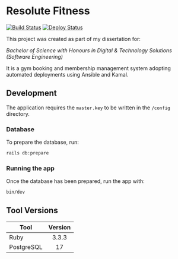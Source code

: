 # Resolute Fitness
[![Build Status](https://github.com/James-Malkin/resolute-fitness/actions/workflows/ci.yml/badge.svg?branch=main)](https://github.com/James-Malkin/resolute-fitness/actions?query=branch%3Amain)
[![Deploy Status](https://github.com/James-Malkin/resolute-fitness/actions/workflows/deploy.yml/badge.svg?branch=main)](https://github.com/James-Malkin/resolute-fitness/actions?query=branch%3Amain)

This project was created as part of my dissertation for:

*Bachelor of Science with Honours in Digital & Technology Solutions (Software Engineering)*

It is a gym booking and membership management system adopting automated deployments using Ansible and Kamal.

## Development

The application requires the `master.key` to be written in the `/config` directory.

### Database

To prepare the database, run:

```bash
rails db:prepare
```

### Running the app

Once the database has been prepared, run the app with:

```bash
bin/dev
```

## Tool Versions

| Tool | Version |
|------|:-------:|
|Ruby|3.3.3 |
|PostgreSQL| 17 |